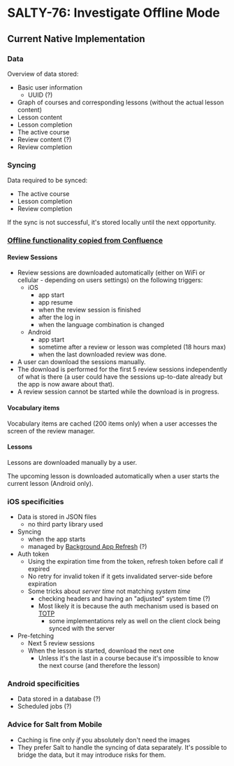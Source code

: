 # SALTY-76: Investigate Offline Mode

## Current Native Implementation

### Data

Overview of data stored:
- Basic user information
  - UUID (?)
- Graph of courses and corresponding lessons (without the actual lesson content)
- Lesson content
- Lesson completion
- The active course
- Review content (?)
- Review completion

### Syncing

Data required to be synced:
- The active course
- Lesson completion
- Review completion

If the sync is not successful, it's stored locally until the next opportunity.

### [Offline functionality copied from Confluence](https://confluence.internal.babbel.com/wiki/display/MOB/Offline+functionality)

#### Review Sessions
- Review sessions are downloaded automatically (either on WiFi or cellular - depending on users settings) on the following triggers:
  - iOS
    - app start 
    - app resume
    - when the review session is finished
    - after the log in
    - when the language combination is changed
  - Android
    - app start 
    - sometime after a review or lesson was completed (18 hours max)
    - when the last downloaded review was done.
- A user can download the sessions manually. 
- The download is performed for the first 5 review sessions independently of what is there (a user could have the sessions up-to-date already but the app is now aware about that).
- A review session cannot be started while the download is in progress. 

#### Vocabulary items

Vocabulary items are cached (200 items only) when a user accesses the screen of the review manager.

#### Lessons

Lessons are downloaded manually by a user.

The upcoming lesson is downloaded automatically when a user starts the current lesson (Android only).

### iOS specificities

- Data is stored in JSON files
  - no third party library used
- Syncing
  - when the app starts
  - managed by [Background App Refresh](https://developer.apple.com/documentation/uikit/core_app/managing_your_app_s_life_cycle/preparing_your_app_to_run_in_the_background/updating_your_app_with_background_app_refresh) (?)
- Auth token
  - Using the expiration time from the token, refresh token before call if expired
  - No retry for invalid token if it gets invalidated server-side before expiration
  - Some tricks about _server time_ not matching _system time_
    - checking headers and having an "adjusted" system time (?)
    - Most likely it is because the auth mechanism used is based on [TOTP](https://en.wikipedia.org/wiki/Time-based_One-time_Password_algorithm)
      - some implementations rely as well on the client clock being synced with the server
- Pre-fetching
  - Next 5 review sessions
  - When the lesson is started, download the next one
    - Unless it's the last in a course because it's impossible to know the next course (and therefore the lesson)

### Android specificities

- Data stored in a database (?)
- Scheduled jobs (?)

### Advice for Salt from Mobile

- Caching is fine only _if_ you absolutely don't need the images
- They prefer Salt to handle the syncing of data separately. It's possible to bridge the data, but it may introduce risks for them.
